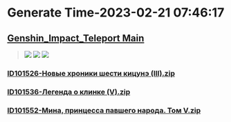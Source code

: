 # Generate Time-2023-02-21 07:46:17

## [Genshin_Impact_Teleport Main](https://github.com/Sam5440/Genshin_Impact_Teleport)

>![](https://komarev.com/ghpvc/?username=done439)
>![](https://komarev.com/ghpvc/?username=done438)
>![](https://komarev.com/ghpvc/?username=done437)

### [ID101526-Новые хроники шести кицунэ (III).zip](https://raw.githubusercontent.com/Sam5440/Genshin_Impact_Teleport/download/AutoGeneratePoint/Points%28Raw%29%5Bcn-en-ru%5D/ru-ru/Item/ID1061-IndoorScene_Dq_Syabugyo/ID101526-%D0%9D%D0%BE%D0%B2%D1%8B%D0%B5%20%D1%85%D1%80%D0%BE%D0%BD%D0%B8%D0%BA%D0%B8%20%D1%88%D0%B5%D1%81%D1%82%D0%B8%20%D0%BA%D0%B8%D1%86%D1%83%D0%BD%D1%8D%20%28III%29.zip)

### [ID101536-Легенда о клинке (V).zip](https://raw.githubusercontent.com/Sam5440/Genshin_Impact_Teleport/download/AutoGeneratePoint/Points%28Raw%29%5Bcn-en-ru%5D/ru-ru/Item/ID1061-IndoorScene_Dq_Syabugyo/ID101536-%D0%9B%D0%B5%D0%B3%D0%B5%D0%BD%D0%B4%D0%B0%20%D0%BE%20%D0%BA%D0%BB%D0%B8%D0%BD%D0%BA%D0%B5%20%28V%29.zip)

### [ID101552-Мина, принцесса павшего народа. Том V.zip](https://raw.githubusercontent.com/Sam5440/Genshin_Impact_Teleport/download/AutoGeneratePoint/Points%28Raw%29%5Bcn-en-ru%5D/ru-ru/Item/ID1061-IndoorScene_Dq_Syabugyo/ID101552-%D0%9C%D0%B8%D0%BD%D0%B0%2C%20%D0%BF%D1%80%D0%B8%D0%BD%D1%86%D0%B5%D1%81%D1%81%D0%B0%20%D0%BF%D0%B0%D0%B2%D1%88%D0%B5%D0%B3%D0%BE%20%D0%BD%D0%B0%D1%80%D0%BE%D0%B4%D0%B0.%20%D0%A2%D0%BE%D0%BC%20V.zip)

